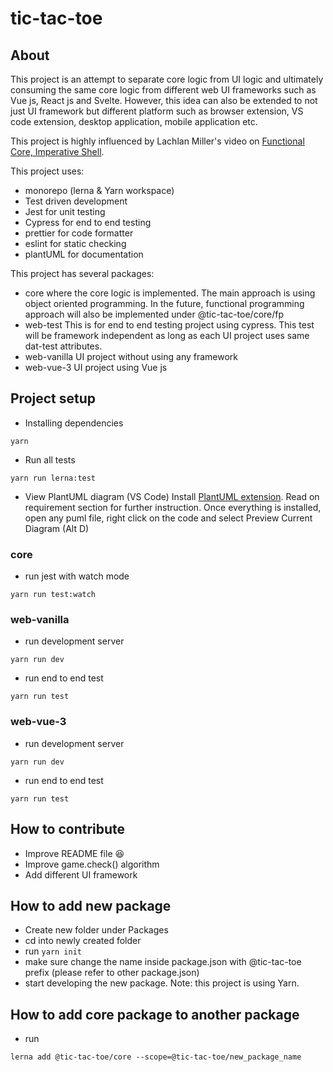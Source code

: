 # tic-tac-toe

## About

This project is an attempt to separate core logic from UI logic and ultimately consuming the same core logic from different web UI frameworks such as Vue js, React js and Svelte. However, this idea can also be extended to not just UI framework but different platform such as browser extension, VS code extension, desktop application, mobile application etc.

This project is highly influenced by Lachlan Miller's video on [Functional Core, Imperative Shell](https://www.youtube.com/watch?v=kPLGftyQ5ho).

This project uses:

- monorepo (lerna & Yarn workspace)
- Test driven development
- Jest for unit testing
- Cypress for end to end testing
- prettier for code formatter
- eslint for static checking
- plantUML for documentation

This project has several packages:

- core
  where the core logic is implemented. The main approach is using object oriented programming. In the future, functional programming approach will also be implemented under @tic-tac-toe/core/fp
- web-test
  This is for end to end testing project using cypress. This test will be framework independent as long as each UI project uses same dat-test attributes.
- web-vanilla
  UI project without using any framework
- web-vue-3
  UI project using Vue js

## Project setup

- Installing dependencies

```
yarn
```

- Run all tests

```
yarn run lerna:test
```

- View PlantUML diagram (VS Code)
  Install [PlantUML extension](https://marketplace.visualstudio.com/items?itemName=jebbs.plantuml). Read on requirement section for further instruction. Once everything is installed, open any puml file, right click on the code and select Preview Current Diagram (Alt D)

### core

- run jest with watch mode

```
yarn run test:watch
```

### web-vanilla

- run development server

```
yarn run dev
```

- run end to end test

```
yarn run test
```

### web-vue-3

- run development server

```
yarn run dev
```

- run end to end test

```
yarn run test
```

## How to contribute

- Improve README file 😆
- Improve game.check() algorithm
- Add different UI framework

## How to add new package

- Create new folder under Packages
- cd into newly created folder
- run `yarn init`
- make sure change the name inside package.json with @tic-tac-toe prefix (please refer to other package.json)
- start developing the new package.
  Note: this project is using Yarn.

## How to add core package to another package

- run

```
lerna add @tic-tac-toe/core --scope=@tic-tac-toe/new_package_name
```
